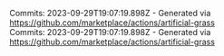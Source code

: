 Commits: 2023-09-29T19:07:19.898Z - Generated via https://github.com/marketplace/actions/artificial-grass
<br>
Commits: 2023-09-29T19:07:19.898Z - Generated via https://github.com/marketplace/actions/artificial-grass
<br>
